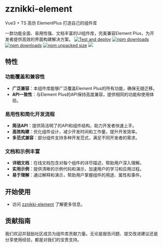 # zznikki-element

Vue3 + TS 高仿 ElementPlus 打造自己的组件库

一款功能全面、易用性强、文档丰富的UI组件库，完美兼容Element Plus，为开发者提供高效的界面构建解决方案。
[![Test and deploy](https://github.com/123zz12/zznikki-element/actions/workflows/test-and-deploy.yml/badge.svg)](https://github.com/123zz12/zznikki-element/actions/workflows/test-and-deploy.yml)
<a href="https://github.com/123zz12/zznikki-element/releases"><img src="https://img.shields.io/github/v/release/123zz12/zznikki-element?logo=git&logoColor=white&color=red" alt="npm downloads"></a> 
<a href="https://www.npmjs.com/package/zznikki-element"><img src="https://img.shields.io/npm/d18m/zznikki-element?logo=npm&color=orange" alt="npm downloads"></a> 
<a href="https://www.npmjs.com/package/zznikki-element"><img src="https://img.shields.io/npm/unpacked-size/zznikki-element?logo=GitLFS&logoColor=white&color=yellow" alt="npm unpacked size"></a> 
<a href="https://codecov.io/gh/123zz12/zznikki-element" > 
 <img src="https://img.shields.io/codecov/c/github/123zz12/zznikki-element"/> 
 </a>
## 特性

### 功能覆盖和兼容性
- **广泛兼容**：本组件库能够广泛覆盖Element Plus的所有功能，确保无缝迁移。
- **API一致性**：与Element Plus的API保持高度兼容，提供相同的功能和使用体验。

### 易用性和简化开发流程
- **简洁API**：提供简洁明了的API和组件结构，助力开发者快速上手。
- **高效构建**：优化组件设计，减少开发时间和工作量，提升开发效率。
- **多范式兼容**：部分组件支持多种开发范式，满足不同开发者的需求。

### 文档和示例丰富
- **详细文档**：在线文档包含对每个组件的详尽描述，帮助用户深入理解。
- **实用示例**：提供清晰的示例代码和演示，加速用户的学习和应用过程。
- **易于理解**：通过解释和演示，帮助用户掌握组件的用途、属性和事件。

## 开始使用

- 访问 [zznikki-element](https://123zz12.github.io/zznikki-element/) 了解更多信息。

## 贡献指南

我们欢迎并鼓励社区成员为组件库贡献力量。无论是报告问题、提交改进建议还是分享使用经验，都是对我们的宝贵支持。